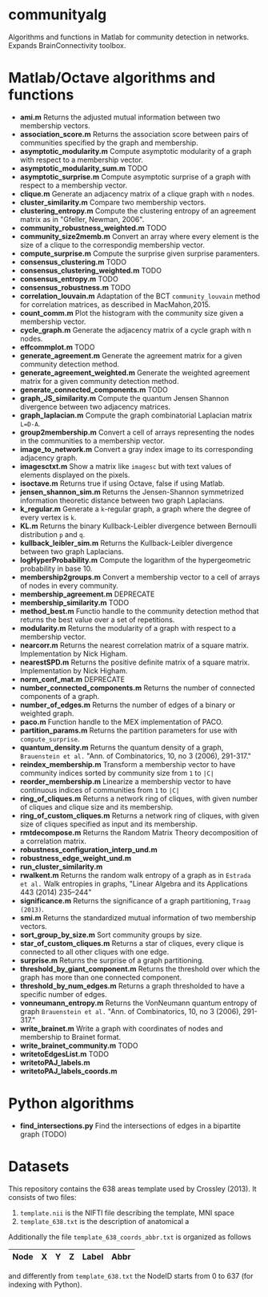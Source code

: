 # communityalg
Algorithms and functions in Matlab for community detection in networks. 
Expands BrainConnectivity toolbox.

# Matlab/Octave algorithms and functions

- **ami.m** Returns the adjusted mutual information between two membership vectors.
- **association_score.m** Returns the association score between pairs of communities specified by the graph and membership.
- **asymptotic_modularity.m** Compute asymptotic modularity of a graph with respect to a membership vector.
- **asymptotic_modularity_sum.m**  TODO
- **asymptotic_surprise.m** Compute asymptotic surprise of a graph with respect to a membership vector.
- **clique.m** Generate an adjacency matrix of a clique graph with `n` nodes.
- **cluster_similarity.m** Compare two membership vectors.
- **clustering_entropy.m** Compute the clustering entropy of an agreement matrix as in "Gfeller, Newman, 2006".
- **community_robustness_weighted.m** TODO
- **community_size2memb.m** Convert an array where every element is the size of a clique to the correspondig membership vector.
- **compute_surprise.m** Compute the surprise given surprise paramenters.
- **consensus_clustering.m** TODO
- **consensus_clustering_weighted.m** TODO
- **consensus_entropy.m** TODO
- **consensus_robustness.m** TODO
- **correlation_louvain.m** Adaptation of the BCT `community_louvain` method for correlation matrices, as described in MacMahon,2015.
- **count_comm.m** Plot the histogram with the community size given a membership vector.
- **cycle_graph.m** Generate the adjacency matrix of a cycle graph with n nodes.
- **effcommplot.m** TODO
- **generate_agreement.m** Generate the agreement matrix for a given community detection method.
- **generate_agreement_weighted.m** Generate the weighted agreement matrix for a given community detection method.
- **generate_connected_components.m** TODO
- **graph_JS_similarity.m** Compute the quantum Jensen Shannon divergence between two adjacency matrices.
- **graph_laplacian.m** Compute the graph combinatorial Laplacian matrix `L=D-A`.
- **group2membership.m** Convert a cell of arrays representing the nodes in the communities to a membership vector.
- **image_to_network.m** Convert a gray index image to its corresponding adjacency graph.
- **imagesctxt.m** Show a matrix like `imagesc` but with text values of elements displayed on the pixels.
- **isoctave.m** Returns true if using Octave, false if using Matlab.
- **jensen_shannon_sim.m** Returns the Jensen-Shannon symmetrized information theoretic distance between two graph Laplacians.
- **k_regular.m** Generate a `k`-regular graph, a graph where the degree of every vertex is `k`.
- **KL.m** Returns the binary Kullback-Leibler divergence between Bernoulli distribution `p` and `q`.
- **kullback_leibler_sim.m** Returns the Kullback-Leibler divergence between two graph Laplacians.
- **logHyperProbability.m** Compute the logarithm of the hypergeometric probability in base 10.
- **membership2groups.m** Convert a membership vector to a cell of arrays of nodes in every community.
- **membership_agreement.m** DEPRECATE
- **membership_similarity.m** TODO
- **method_best.m** Functio handle to the community detection method that returns the best value over a set of repetitions.
- **modularity.m** Returns the modularity of a graph with respect to a membership vector.
- **nearcorr.m** Returns the nearest correlation matrix of a square matrix. Implementation by Nick Higham.
- **nearestSPD.m** Returns the positive definite matrix of a square matrix. Implementation by Nick Higham.
- **norm_conf_mat.m** DEPRECATE
- **number_connected_components.m** Returns the number of connected components of a graph.
- **number_of_edges.m** Returns the number of edges of a binary or weighted graph.
- **paco.m** Function handle to the MEX implementation of PACO.
- **partition_params.m** Returns the partition parameters for use with `compute_surprise`.
- **quantum_density.m** Returns the quantum density of a graph, `Brauenstein et al.` "Ann. of Combinatorics, 10, no 3 (2006), 291-317."
- **reindex_membership.m** Transform a membership vector to have community indices sorted by community size from `1` to `|C|`
- **reorder_membership.m** Linearize a membership vector to have continuous indices of communities from `1` to `|C|`
- **ring_of_cliques.m** Returns a  network ring of cliques, with given number of cliques and clique size and its membership.
- **ring_of_custom_cliques.m** Returns a network ring of cliques, with given size of cliques specified as input and its membership.
- **rmtdecompose.m** Returns the Random Matrix Theory decomposition of a correlation matrix.
- **robustness_configuration_interp_und.m** 
- **robustness_edge_weight_und.m**
- **run_cluster_similarity.m**
- **rwalkent.m** Returns the random walk entropy of a graph as in `Estrada et al.` Walk entropies in graphs, "Linear Algebra and its Applications 443 (2014) 235–244"
- **significance.m** Returns the significance of a graph partitioning, `Traag (2013)`.
- **smi.m** Returns the standardized mutual information of two membership vectors.
- **sort_group_by_size.m**  Sort community groups by size.
- **star_of_custom_cliques.m** Returns a star of cliques, every clique is connected to all other cliques with one edge.
- **surprise.m** Returns the surprise of a graph partitioning.
- **threshold_by_giant_component.m** Returns the threshold over which the graph has more than one connected component.
- **threshold_by_num_edges.m** Returns a graph thresholded to have a specific number of edges.
- **vonneumann_entropy.m** Returns the VonNeumann quantum entropy of graph `Brauenstein et al.` "Ann. of Combinatorics, 10, no 3 (2006), 291-317."
- **write_brainet.m** Write a graph with coordinates of nodes and membership to Brainet format.
- **write_brainet_community.m** TODO
- **writetoEdgesList.m** TODO
- **writetoPAJ_labels.m**
- **writetoPAJ_labels_coords.m**

# Python algorithms
- **find_intersections.py** Find the intersections of edges in a bipartite graph (TODO)

# Datasets
This repository contains the 638 areas template used by Crossley (2013). It consists of two files:

1. `template.nii` is the NIFTI file describing the template, MNI space
2. `template_638.txt` is the description of anatomical a


Additionally the file `template_638_coords_abbr.txt`  is organized as follows

| Node |  X | Y | Z | Label | Abbr|
|------|----|---|---|-------|-----|


and differently from `template_638.txt` the NodeID starts from 0 to 637 (for indexing with Python).

